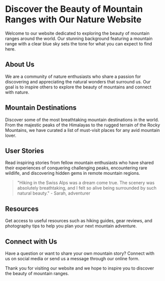 <!--font:Alegreya-->

# Discover the Beauty of Mountain Ranges with Our Nature Website

Welcome to our website dedicated to exploring the beauty of mountain ranges around the world. Our stunning background featuring a mountain range with a clear blue sky sets the tone for what you can expect to find here.

## About Us

We are a community of nature enthusiasts who share a passion for discovering and appreciating the natural wonders that surround us. Our goal is to inspire others to explore the beauty of mountains and connect with nature.

## Mountain Destinations

Discover some of the most breathtaking mountain destinations in the world. From the majestic peaks of the Himalayas to the rugged terrain of the Rocky Mountains, we have curated a list of must-visit places for any avid mountain lover.

## User Stories

Read inspiring stories from fellow mountain enthusiasts who have shared their experiences of conquering challenging peaks, encountering rare wildlife, and discovering hidden gems in remote mountain regions.

> "Hiking in the Swiss Alps was a dream come true. The scenery was absolutely breathtaking, and I felt so alive being surrounded by such natural beauty." - Sarah, adventurer

## Resources

Get access to useful resources such as hiking guides, gear reviews, and photography tips to help you plan your next mountain adventure.

## Connect with Us

Have a question or want to share your own mountain story? Connect with us on social media or send us a message through our online form.

Thank you for visiting our website and we hope to inspire you to discover the beauty of mountain ranges.

<!--

Write me content for website with wallpaper which alt text is:

"A mountain range with a clear blue sky"

The name/title of the page should not be 1:1 copy of the alt text but rather a real content of the website which is using this wallpaper.

- Use markdown format 
- Start with heading
- Heading should be short and concise
- The content should look like a real website 
- The website should not be about the wallpaper, wallpaper is just a related background
- Heading should be contain work "wallpaper" or "background"
- Include real sections like references, contact, user stories, etc. use things relevant to the page purpose.
- Feel free to use structure like headings, bullets, numbering, blockquotes, paragraphs, horizontal lines, etc.
- You can use formatting like bold or _italic_
- You can include UTF-8 emojis
- Links should be only #hash anchors (and you can refer to the document itself)
- Do not include images


---


# Explore the Majestic Mountains - Nature's Wallpaper

Welcome to our website dedicated to exploring the beauty of mountains around the world. Our stunning wallpaper featuring a mountain range with a clear blue sky is just a glimpse of what you can expect to see here.

## About Us

We are a group of nature enthusiasts who love to travel and explore different mountain ranges. Our goal is to share our experiences and inspire others to appreciate the natural wonders that surround us. 

## Mountain Destinations

Discover some of the most breathtaking mountain destinations in the world. From the majestic peaks of the Himalayas to the rugged terrain of the Rocky Mountains, we have curated a list of must-visit places for any avid mountain lover.

## User Stories

Read inspiring stories from fellow mountain enthusiasts who have shared their experiences of conquering challenging peaks, encountering rare wildlife, and discovering hidden gems in remote mountain regions.

> "I have always been fascinated by the sheer size and beauty of mountains. Climbing Mount Kilimanjaro was a life-changing experience that pushed me beyond my limits and gave me a new appreciation for nature." - John, avid hiker

## References

Get access to useful resources such as hiking guides, gear reviews, and photography tips to help you plan your next mountain adventure.

## Contact Us

Have a question or want to share your own mountain story? Contact us through our online form or connect with us on social media.

Thank you for visiting our website and we hope to inspire you to explore the majesty of mountains.


---


Heading should not include word "wallpaper". The website should not be about the wallpaper itself, wallpaper is just a related background, rewrite whole content.


---


# Discover the Beauty of Mountain Ranges with Our Nature Website

Welcome to our website dedicated to exploring the beauty of mountain ranges around the world. Our stunning background featuring a mountain range with a clear blue sky sets the tone for what you can expect to find here.

## About Us

We are a community of nature enthusiasts who share a passion for discovering and appreciating the natural wonders that surround us. Our goal is to inspire others to explore the beauty of mountains and connect with nature.

## Mountain Destinations

Discover some of the most breathtaking mountain destinations in the world. From the majestic peaks of the Himalayas to the rugged terrain of the Rocky Mountains, we have curated a list of must-visit places for any avid mountain lover.

## User Stories

Read inspiring stories from fellow mountain enthusiasts who have shared their experiences of conquering challenging peaks, encountering rare wildlife, and discovering hidden gems in remote mountain regions.

> "Hiking in the Swiss Alps was a dream come true. The scenery was absolutely breathtaking, and I felt so alive being surrounded by such natural beauty." - Sarah, adventurer

## Resources

Get access to useful resources such as hiking guides, gear reviews, and photography tips to help you plan your next mountain adventure.

## Connect with Us

Have a question or want to share your own mountain story? Connect with us on social media or send us a message through our online form.

Thank you for visiting our website and we hope to inspire you to discover the beauty of mountain ranges.

-->
